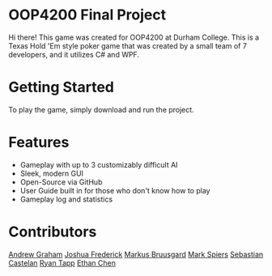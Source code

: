 # OOP4200 Final Project
Hi there! This game was created for OOP4200 at Durham College. This is a Texas Hold 'Em
style poker game that was created by a small team of 7 developers, and it utilizes C# and WPF.

# Getting Started
To play the game, simply download and run the project.

# Features 
- Gameplay with up to 3 customizably difficult AI
- Sleek, modern GUI
- Open-Source via GitHub
- User Guide built in for those who don't know how to play
- Gameplay log and statistics

# Contributors
[Andrew Graham](https://github.com/JustDru)
[Joshua Frederick](https://github.com/frederickj3)
[Markus Bruusgard](https://github.com/R0ss44)
[Mark Spiers](https://github.com/MarkSpiers25)
[Sebastian Castelan](https://github.com/Zelius5)
[Ryan Tapp](https://github.com/RyanTapp91)
[Ethan Chen](https://github.com/Americanprogrammer108)
